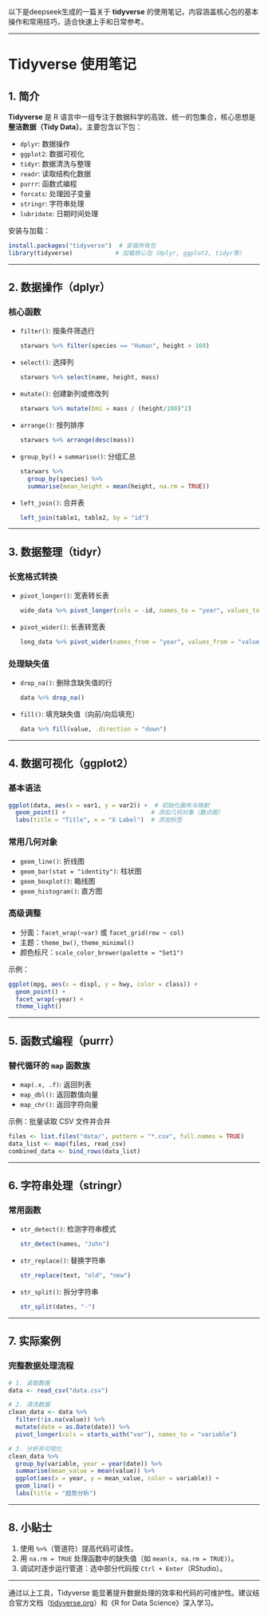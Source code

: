 以下是deepseek生成的一篇关于 **tidyverse** 的使用笔记，内容涵盖核心包的基本操作和常用技巧，适合快速上手和日常参考。

---

# Tidyverse 使用笔记

## 1. 简介
**Tidyverse** 是 R 语言中一组专注于数据科学的高效、统一的包集合，核心思想是 **整洁数据（Tidy Data）**。主要包含以下包：
- `dplyr`: 数据操作
- `ggplot2`: 数据可视化
- `tidyr`: 数据清洗与整理
- `readr`: 读取结构化数据
- `purrr`: 函数式编程
- `forcats`: 处理因子变量
- `stringr`: 字符串处理
- `lubridate`: 日期时间处理

安装与加载：
```r
install.packages("tidyverse")  # 安装所有包
library(tidyverse)            # 加载核心包（dplyr, ggplot2, tidyr等）
```

---

## 2. 数据操作（dplyr）
### 核心函数
- `filter()`: 按条件筛选行  
  ```r
  starwars %>% filter(species == "Human", height > 160)
  ```

- `select()`: 选择列  
  ```r
  starwars %>% select(name, height, mass)
  ```

- `mutate()`: 创建新列或修改列  
  ```r
  starwars %>% mutate(bmi = mass / (height/100)^2)
  ```

- `arrange()`: 按列排序  
  ```r
  starwars %>% arrange(desc(mass))
  ```

- `group_by()` + `summarise()`: 分组汇总  
  ```r
  starwars %>%
    group_by(species) %>%
    summarise(mean_height = mean(height, na.rm = TRUE))
  ```

- `left_join()`: 合并表  
  ```r
  left_join(table1, table2, by = "id")
  ```

---

## 3. 数据整理（tidyr）
### 长宽格式转换
- `pivot_longer()`: 宽表转长表  
  ```r
  wide_data %>% pivot_longer(cols = -id, names_to = "year", values_to = "value")
  ```

- `pivot_wider()`: 长表转宽表  
  ```r
  long_data %>% pivot_wider(names_from = "year", values_from = "value")
  ```

### 处理缺失值
- `drop_na()`: 删除含缺失值的行  
  ```r
  data %>% drop_na()
  ```

- `fill()`: 填充缺失值（向前/向后填充）  
  ```r
  data %>% fill(value, .direction = "down")
  ```

---

## 4. 数据可视化（ggplot2）
### 基本语法
```r
ggplot(data, aes(x = var1, y = var2)) +  # 初始化画布与映射
  geom_point() +                        # 添加几何对象（散点图）
  labs(title = "Title", x = "X Label")  # 添加标签
```

### 常用几何对象
- `geom_line()`: 折线图  
- `geom_bar(stat = "identity")`: 柱状图  
- `geom_boxplot()`: 箱线图  
- `geom_histogram()`: 直方图  

### 高级调整
- 分面：`facet_wrap(~var)` 或 `facet_grid(row ~ col)`  
- 主题：`theme_bw()`, `theme_minimal()`  
- 颜色标尺：`scale_color_brewer(palette = "Set1")`  

示例：
```r
ggplot(mpg, aes(x = displ, y = hwy, color = class)) +
  geom_point() +
  facet_wrap(~year) +
  theme_light()
```

---

## 5. 函数式编程（purrr）
### 替代循环的 `map` 函数族
- `map(.x, .f)`: 返回列表  
- `map_dbl()`: 返回数值向量  
- `map_chr()`: 返回字符向量  

示例：批量读取 CSV 文件并合并  
```r
files <- list.files("data/", pattern = "*.csv", full.names = TRUE)
data_list <- map(files, read_csv)
combined_data <- bind_rows(data_list)
```

---

## 6. 字符串处理（stringr）
### 常用函数
- `str_detect()`: 检测字符串模式  
  ```r
  str_detect(names, "John")
  ```

- `str_replace()`: 替换字符串  
  ```r
  str_replace(text, "old", "new")
  ```

- `str_split()`: 拆分字符串  
  ```r
  str_split(dates, "-")
  ```

---

## 7. 实际案例
### 完整数据处理流程
```r
# 1. 读取数据
data <- read_csv("data.csv")

# 2. 清洗数据
clean_data <- data %>%
  filter(!is.na(value)) %>%
  mutate(date = as.Date(date)) %>%
  pivot_longer(cols = starts_with("var"), names_to = "variable")

# 3. 分析并可视化
clean_data %>%
  group_by(variable, year = year(date)) %>%
  summarise(mean_value = mean(value)) %>%
  ggplot(aes(x = year, y = mean_value, color = variable)) +
  geom_line() +
  labs(title = "趋势分析")
```

---

## 8. 小贴士
1. 使用 `%>%`（管道符）提高代码可读性。
2. 用 `na.rm = TRUE` 处理函数中的缺失值（如 `mean(x, na.rm = TRUE)`）。
3. 调试时逐步运行管道：选中部分代码按 `Ctrl + Enter`（RStudio）。

---

通过以上工具，Tidyverse 能显著提升数据处理的效率和代码的可维护性。建议结合官方文档（[tidyverse.org](https://www.tidyverse.org/)）和《R for Data Science》深入学习。
